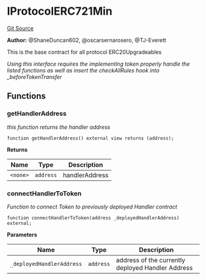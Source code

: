 # IProtocolERC721Min
[Git Source](https://github.com/thrackle-io/tron/blob/50727ee9211084f05b8690e3435981873338f44e/src/client/token/ERC721/IProtocolERC721Min.sol)

**Author:**
@ShaneDuncan602, @oscarsernarosero, @TJ-Everett

This is the base contract for all protocol ERC20Upgradeables

*Using this interface requires the implementing token properly handle the listed functions as well as insert the checkAllRules hook into _beforeTokenTransfer*


## Functions
### getHandlerAddress

*this function returns the handler address*


```solidity
function getHandlerAddress() external view returns (address);
```
**Returns**

|Name|Type|Description|
|----|----|-----------|
|`<none>`|`address`|handlerAddress|


### connectHandlerToToken

*Function to connect Token to previously deployed Handler contract*


```solidity
function connectHandlerToToken(address _deployedHandlerAddress) external;
```
**Parameters**

|Name|Type|Description|
|----|----|-----------|
|`_deployedHandlerAddress`|`address`|address of the currently deployed Handler Address|



